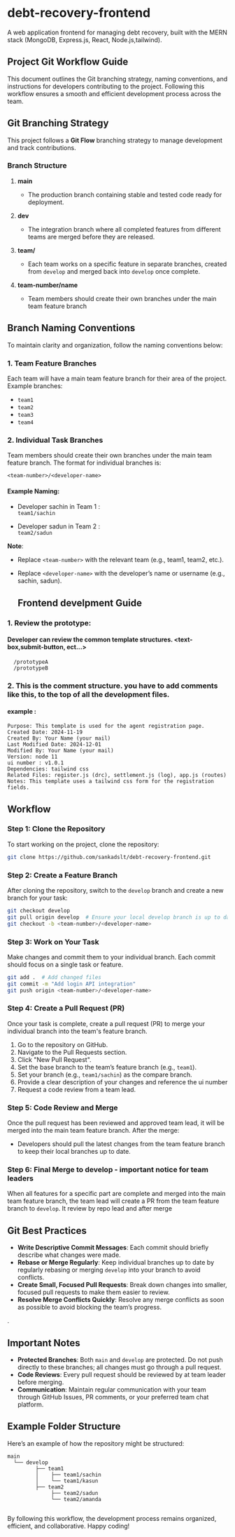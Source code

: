 # debt-recovery-frontend
A web application frontend for managing debt recovery, built with the MERN stack (MongoDB, Express.js, React, Node.js,tailwind).

## Project Git Workflow Guide

This document outlines the Git branching strategy, naming conventions, and instructions for developers contributing to the project. Following this workflow ensures a smooth and efficient development process across the team.

## Git Branching Strategy

This project follows a **Git Flow** branching strategy to manage development and track contributions.

### Branch Structure

1. **main**  
   - The production branch containing stable and tested code ready for deployment.

2. **dev**  
   - The integration branch where all completed features from different teams are merged before they are released.

3. **team/**  
   - Each team works on a specific feature in separate branches, created from `develop` and merged back into `develop` once complete.

4. **team-number/name**  
   - Team members should create their own branches under the main team feature branch



## Branch Naming Conventions

To maintain clarity and organization, follow the naming conventions below:

### 1. Team Feature Branches
Each team will have a main team feature branch for their area of the project. Example branches:
- `team1`
- `team2`
- `team3`
- `team4`

### 2. Individual Task Branches
Team members should create their own branches under the main team feature branch. The format for individual branches is:
```
<team-number>/<developer-name>
```

#### Example Naming:
- Developer sachin in Team 1 :  
  `team1/sachin`
  
- Developer sadun in Team 2 :  
  `team2/sadun`

**Note**:  
- Replace `<team-number>` with the relevant team (e.g., team1, team2, etc.).
- Replace `<developer-name>` with the developer’s name or username (e.g., sachin, sadun).

  

  ## Frontend develpment Guide

### 1. Review the prototype:
#### Developer can review the common template structures. <text-box,submit-button, ect...>
      /prototypeA
      /prototypeB
   

### 2. This is the comment structure. you have to add comments like this, to the top of all the development files.
#### example :
    Purpose: This template is used for the agent registration page.
    Created Date: 2024-11-19
    Created By: Your Name (your mail)
    Last Modified Date: 2024-12-01
    Modified By: Your Name (your mail)
    Version: node 11
    ui number : v1.0.1
    Dependencies: tailwind css
    Related Files: register.js (drc), settlement.js (log), app.js (routes)
    Notes: This template uses a tailwind css form for the registration fields. 

## Workflow

### Step 1: Clone the Repository
To start working on the project, clone the repository:
```bash
git clone https://github.com/sankadslt/debt-recovery-frontend.git
```

### Step 2: Create a Feature Branch
After cloning the repository, switch to the `develop` branch and create a new branch for your task:
```bash
git checkout develop
git pull origin develop  # Ensure your local develop branch is up to date
git checkout -b <team-number>/<developer-name>
```


### Step 3: Work on Your Task
Make changes and commit them to your individual branch. Each commit should focus on a single task or feature.
```bash
git add .  # Add changed files
git commit -m "Add login API integration"
git push origin <team-number>/<developer-name>
```

### Step 4: Create a Pull Request (PR)
Once your task is complete, create a pull request (PR) to merge your individual branch into the team's feature branch.

1. Go to the repository on GitHub.
2. Navigate to the Pull Requests section.
3. Click "New Pull Request".
4. Set the base branch to the team’s feature branch (e.g., `team1`).
5. Set your branch (e.g., `team1/sachin`) as the compare branch.
6. Provide a clear description of your changes and reference the ui number 
7. Request a code review from a  team lead.

### Step 5: Code Review and Merge
Once the pull request has been reviewed and approved team lead, it will be merged into the main team feature branch. After the merge:
- Developers should pull the latest changes from the team feature branch to keep their local branches up to date.

### Step 6: Final Merge to develop - important notice for team leaders 
When all features for a specific part are complete and merged into the main team feature branch, the team lead will create a PR from the team feature branch to `develop`.
It review by repo lead and after merge


## Git Best Practices

- **Write Descriptive Commit Messages**: Each commit should briefly describe what changes were made.
- **Rebase or Merge Regularly**: Keep individual branches up to date by regularly rebasing or merging `develop` into your branch to avoid conflicts.
- **Create Small, Focused Pull Requests**: Break down changes into smaller, focused pull requests to make them easier to review.
- **Resolve Merge Conflicts Quickly**: Resolve any merge conflicts as soon as possible to avoid blocking the team’s progress.

.

## Important Notes

- **Protected Branches**: Both `main` and `develop` are protected. Do not push directly to these branches; all changes must go through a pull request.
- **Code Reviews**: Every pull request should be reviewed by at team leader before merging.
- **Communication**: Maintain regular communication with your team through GitHub Issues, PR comments, or your preferred team chat platform.

## Example Folder Structure

Here’s an example of how the repository might be structured:

```
main
  └── develop
         ├── team1
         │    ├── team1/sachin
         │    └── team1/kasun
         ├── team2
              ├── team2/sadun
              └── team2/amanda
        
```

By following this workflow, the development process remains organized, efficient, and collaborative. Happy coding!
```


